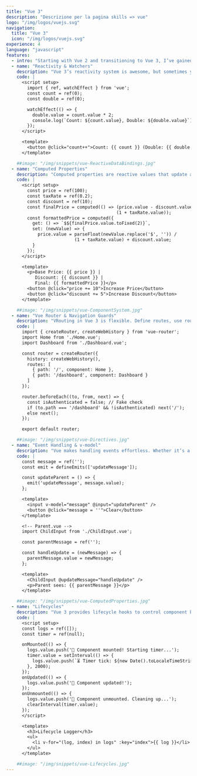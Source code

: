 ```yaml
---
title: "Vue 3"
description: "Descrizione per la pagina skills => vue"
logo: "/img/logos/vuejs.svg"
navigation:
  title: "Vue 3"
  icon: "/img/logos/vuejs.svg"
experience: 4
language: "javascript"
features:
  - intro: "Starting with Vue 2 and transitioning to Vue 3, I’ve gained a deep understanding of Vue.js and its evolving ecosystem. My focus is on building performant, modular applications, leveraging Vue's reactivity and component-based architecture. I ensure seamless user experiences through dynamic data binding, efficient routing, and reusable components. With a strong foundation in integrating Vue with various tech stacks, I develop scalable, maintainable solutions that align with both user and business needs."
  - name: "Reactivity & Watchers"
    description: "Vue 3’s reactivity system is awesome, but sometimes you need to react to changes manually. That’s where watch() and watchEffect() shine. watch() tracks specific variables, while watchEffect() runs instantly and reacts to all dependencies inside. Perfect for API calls or computed state updates."
    code: |
      <script setup>
        import { ref, watchEffect } from 'vue';
        const count = ref(0);
        const double = ref(0);

        watchEffect(() => {
          double.value = count.value * 2;
          console.log(`Count: ${count.value}, Double: ${double.value}`);
        });
      </script>

      <template>
        <button @click="count++">Count: {{ count }} (Double: {{ double }})</button>
      </template>

    ##image: "/img/snippets/vue-ReactiveDataBindings.jpg"
  - name: "Computed Properties"
    description: "Computed properties are reactive values that update automatically when dependencies change. Unlike methods, they cache their results, making them ideal for derived state. They’re perfect for things like formatted values, real-time calculations, and filtering data. You can even create getters and setters for two-way transformations."
    code: |
      <script setup>
        const price = ref(100);
        const taxRate = ref(0.2);
        const discount = ref(10);
        const finalPrice = computed(() => (price.value - discount.value) * 
                                          (1 + taxRate.value));
        const formattedPrice = computed({
          get: () => `$${finalPrice.value.toFixed(2)}`,
          set: (newValue) => {
            price.value = parseFloat(newValue.replace('$', '')) / 
                          (1 + taxRate.value) + discount.value;
          }
        });
      </script>

      <template>
        <p>Base Price: {{ price }} | 
           Discount: {{ discount }} | 
           Final: {{ formattedPrice }}</p>
        <button @click="price += 10">Increase Price</button>
        <button @click="discount += 5">Increase Discount</button>
      </template>

    ##image: "/img/snippets/vue-ComponentSystem.jpg"
  - name: "Vue Router & Navigation Guards"
    description: "VRouting in Vue 3 is flexible. Define routes, use router.push(), and protect pages with navigation guards. Need auth checks? beforeEach() has you covered. Dynamic and nested routes make complex apps feel simple."
    code: |
      import { createRouter, createWebHistory } from 'vue-router';
      import Home from './Home.vue';
      import Dashboard from './Dashboard.vue';

      const router = createRouter({
        history: createWebHistory(),
        routes: [
          { path: '/', component: Home }, 
          { path: '/dashboard', component: Dashboard }
        ]
      });

      router.beforeEach((to, from, next) => {
        const isAuthenticated = false; // Fake check
        if (to.path === '/dashboard' && !isAuthenticated) next('/');
        else next();
      });

      export default router;

    ##image: "/img/snippets/vue-Directives.jpg"
  - name: "Event Handling & v-model"
    description: "Vue makes handling events effortless. Whether it’s a button click or an input change, @click, @input, and v-model keep the UI in sync with the state. Vue 3 also allows custom events with defineEmits(), making child-to-parent communication seamless."
    code: |
      const message = ref('');
      const emit = defineEmits(['updateMessage']);

      const updateParent = () => {
        emit('updateMessage', message.value);
      };

      <template>
        <input v-model="message" @input="updateParent" />
        <button @click="message = ''">Clear</button>
      </template>

      <!-- Parent.vue -->
      import ChildInput from './ChildInput.vue';

      const parentMessage = ref('');

      const handleUpdate = (newMessage) => {
        parentMessage.value = newMessage;
      };

      <template>
        <ChildInput @updateMessage="handleUpdate" />
        <p>Parent sees: {{ parentMessage }}</p>
      </template>

    ##image: "/img/snippets/vue-ComputedProperties.jpg"
  - name: "Lifecycles"
    description: "Vue 3 provides lifecycle hooks to control component behavior at different stages. If you need async data fetching, onMounted() is the best place for it. Lifecycle hooks are crucial for performance, API calls, event listeners, and memory management."
    code: |
      <script setup>
      const logs = ref([]);
      const timer = ref(null);

      onMounted(() => {
        logs.value.push('🚀 Component mounted! Starting timer...');
        timer.value = setInterval(() => {
          logs.value.push(`⏳ Timer tick: ${new Date().toLocaleTimeString()}`);
        }, 2000);
      });
      onUpdated(() => {
        logs.value.push('🔄 Component updated!');
      });
      onUnmounted(() => {
        logs.value.push('🛑 Component unmounted. Cleaning up...');
        clearInterval(timer.value);
      });
      </script>

      <template>
        <h3>Lifecycle Logger</h3>
        <ul>
          <li v-for="(log, index) in logs" :key="index">{{ log }}</li>
        </ul>
      </template>

    ##image: "/img/snippets/vue-Lifecycles.jpg"
---
```


<!-- <h2 class="TestClass SecondTestClass">Vue 3 nad Nuxt</h2>

<p>Starting with Vue 2 and transitioning to Vue 3, I’ve gained a deep understanding of Vue.js and its evolving ecosystem. My focus is on building performant, modular applications, leveraging Vue's **reactivity** and component-based architecture.
<br>
I ensure seamless user experiences through dynamic data binding, efficient routing, and reusable components. With a strong foundation in integrating Vue with various tech stacks, I develop scalable, maintainable solutions that align with both user and business needs.</p>

<h2 id="TestID">Reactive Data Binding</h2>
<p>Vue’s reactivity system ensures the UI stays in sync with underlying data, whether using ref() for primitives or reactive() for complex objects. I leverage this system to create dynamic interfaces that respond instantly to user input without manual DOM manipulation. 

Understanding the nuances of both methods, I apply them based on the specific data requirements, ensuring efficient, scalable and  maintainable code.</p>

Hello [World]{style="color: green;" .custom-class #custom-id}!



<img src="/img/logos/vuejs-original.svg" alt="Vue logo" class=""> -->
